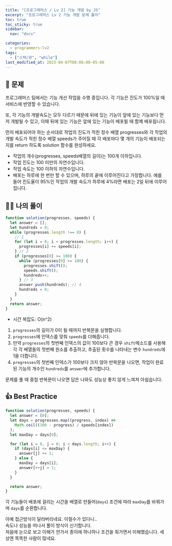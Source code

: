 ```yaml
---
title: "[프로그래머스 / Lv 2] 기능 개발 by JS"
excerpt: "프로그래머스 Lv 2 기능 개발 문제 풀이"
toc: true
toc_sticky: true
sidebar:
  nav: "docs"

categories:
  - programmers-lv2
tags:
  - ["스택/큐", "while"]
last_modified_at: 2023-04-07T08:06:00-05:00
---
```


## 📄 문제

프로그래머스 팀에서는 기능 개선 작업을 수행 중입니다. 각 기능은 진도가 100%일 때 서비스에 반영할 수 있습니다.

또, 각 기능의 개발속도는 모두 다르기 때문에 뒤에 있는 기능이 앞에 있는 기능보다 먼저 개발될 수 있고, 이때 뒤에 있는 기능은 앞에 있는 기능이 배포될 때 함께 배포됩니다.

먼저 배포되어야 하는 순서대로 작업의 진도가 적힌 정수 배열 progresses와 각 작업의 개발 속도가 적힌 정수 배열 speeds가 주어질 때 각 배포마다 몇 개의 기능이 배포되는지를 return 하도록 solution 함수를 완성하세요.

- 작업의 개수(progresses, speeds배열의 길이)는 100개 이하입니다.
- 작업 진도는 100 미만의 자연수입니다.
- 작업 속도는 100 이하의 자연수입니다.
- 배포는 하루에 한 번만 할 수 있으며, 하루의 끝에 이루어진다고 가정합니다. 예를 들어 진도율이 95%인 작업의 개발 속도가 하루에 4%라면 배포는 2일 뒤에 이루어집니다.

## 🙋‍♀️ 나의 풀이

```js
function solution(progresses, speeds) {
  let answer = [];
  let hundreds = 0;
  while (progresses.length !== 0) {
    // 1
    for (let i = 0; i < progresses.length; i++) {
      progresses[i] += speeds[i];
    } // 2
    if (progresses[0] >= 100) {
      while (progresses[0] >= 100) {
        progresses.shift();
        speeds.shift();
        hundreds++;
      } // 3
      answer.push(hundreds); // 4
      hundreds = 0;
    }
  }
  return answer;
}
```

- 시간 복잡도: O(n^2)

1. `progresses`의 길이가 0이 될 때까지 반복문을 실행합니다.
2. `progresses`에 인덱스를 맞춰 `speeds`를 더해줍니다.
3. 만약 `progresses`의 첫번째 인덱스의 값이 100보다 큰 경우 `shift`메소드를 사용해 각 각 배열들의 첫번째 원소를 추출하고, 추출된 횟수를 나타내는 변수 `hundreds`에 1을 더합니다.
4. `progresses`의 첫번째 인덱스가 100보다 크지 않아 반복문을 나오면, 작업이 완료된 기능의 개수인 `hundreds`를 `answer`에 추가합니다.

문제를 풀 때 중첩 반복문이 나오면 답은 나와도 성능상 좋지 않게 느껴져 아쉽습니다.<br>

## 👍 Best Practice

```js
function solution(progresses, speeds) {
  let answer = [0];
  let days = progresses.map((progress, index) =>
    Math.ceil((100 - progress) / speeds[index])
  );
  let maxDay = days[0];

  for (let i = 0, j = 0; i < days.length; i++) {
    if (days[i] <= maxDay) {
      answer[j] += 1;
    } else {
      maxDay = days[i];
      answer[++j] = 1;
    }
  }

  return answer;
}
```

각 기능들이 배포에 걸리는 시간을 배열로 만들어(`days`) 조건에 따라 `maxDay`를 바꿔가며 `days`를 순환합니다.

아예 접근방식이 달라버리네요. 이럴수가 있다니..<br>
속도나 성능을 떠나서 풀이 방식이 신기합니다.<br>
처음에 눈으로 보고 이해가 안가서 종이에 하나하나 조건을 줘가면서 이해했습니다. 세상엔 똑똑한 사람이 많네요.
